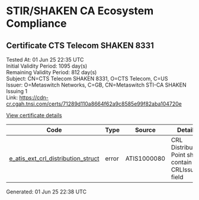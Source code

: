 # STIR/SHAKEN CA Ecosystem Compliance

## Certificate CTS Telecom SHAKEN 8331

Tested At: 01 Jun 25 22:35 UTC\
Initial Validity Period: 1095 day(s)\
Remaining Validity Period: 812 day(s)\
Subject: CN=CTS Telecom SHAKEN 8331, O=CTS Telecom, C=US\
Issuer: O=Metaswitch Networks, C=GB, CN=Metaswitch STI-CA SHAKEN Issuing 1\
Link: https://cdn-cr.cgah.tnsi.com/certs/71289d110a8664f62a9c8585e99f82aba104720e

[View certificate details](https://x509.io/?cert=MIICdzCCAh2gAwIBAgIQLOMit%2F1jiH45u%2BAkKpg9szAKBggqhkjOPQQDAjBYMSswKQYDVQQDDCJNZXRhc3dpdGNoIFNUSS1DQSBTSEFLRU4gSXNzdWluZyAxMQswCQYDVQQGEwJHQjEcMBoGA1UECgwTTWV0YXN3aXRjaCBOZXR3b3JrczAeFw0yNDA4MjIxMjM3MDhaFw0yNzA4MjIxMjM3MDhaMEUxCzAJBgNVBAYTAlVTMRQwEgYDVQQKDAtDVFMgVGVsZWNvbTEgMB4GA1UEAwwXQ1RTIFRlbGVjb20gU0hBS0VOIDgzMzEwWTATBgcqhkjOPQIBBggqhkjOPQMBBwNCAATXsi9Z650D%2FMP%2F9ruVSam8Fe9FzxX7QMmwzTEofl0vQLXfk3sI%2F7PahVIrhbIIvjhuaH%2F38eqpCuuoyh6jvNhHo4HbMIHYMAwGA1UdEwEB%2FwQCMAAwDgYDVR0PAQH%2FBAQDAgeAMBYGCCsGAQUFBwEaBAowCKAGFgQ4MzMxMEcGA1UdHwRAMD4wPKA6oDiGNmh0dHBzOi8vYXV0aGVudGljYXRlLWFwaS5pY29uZWN0aXYuY29tL2Rvd25sb2FkL3YxL2NybDAXBgNVHSAEEDAOMAwGCmCGSAGG%2FwkBAQQwHQYDVR0OBBYEFGdkV2Spznk5%2B2kEToBYkSx2LQRnMB8GA1UdIwQYMBaAFM0epwAQENoyHWkaOdXSRgssPIfWMAoGCCqGSM49BAMCA0gAMEUCIQDFffqvdJ1PNIADr9Q92YLdHTnZSxClU2PJEdeTylftjAIgedH4Wm2U2IZGMQjbl2Sq2TxrpyD2NM4eYtturx5Amak%3D)

| Code | Type | Source | Details |
|------|------|--------|---------|
| [e_atis_ext_crl_distribution_struct](../../ISSUES/e_atis_ext_crl_distribution_struct/README.md) | error | ATIS1000080 | CRL Distribution Point shall contain a CRLIssuer field |


Generated: 01 Jun 25 22:38 UTC